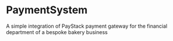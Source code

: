 # PaymentSystem
A simple integration of PayStack payment gateway for the financial department of a bespoke bakery business 
